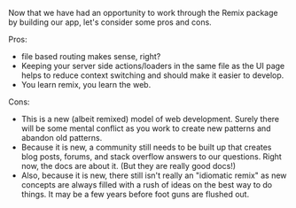 Now that we have had an opportunity to work through the Remix package by building
our app, let's consider some pros and cons.

Pros:

- file based routing makes sense, right?
- Keeping your server side actions/loaders in the same file as the UI page helps
  to reduce context switching and should make it easier to develop.
- You learn remix, you learn the web.

Cons:

- This is a new (albeit remixed) model of web development. Surely there will be
  some mental conflict as you work to create new patterns and abandon old patterns.
- Because it is new, a community still needs to be built up that creates blog posts,
  forums, and stack overflow answers to our questions. Right now, the docs are about
  it. (But they are really good docs!)
- Also, because it is new, there still isn't really an "idiomatic remix" as new
  concepts are always filled with a rush of ideas on the best way to do things. It
  may be a few years before foot guns are flushed out.
